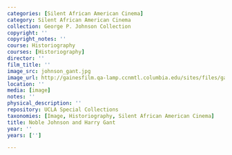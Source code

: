 ```yaml
---
categories: [Silent African American Cinema]
category: Silent African American Cinema
collection: George P. Johnson Collection
copyright: ''
copyright_notes: ''
course: Historiography
courses: [Historiography]
director: ''
film_title: ''
image_src: johnson_gant.jpg
image_url: http://gainesfilm.qa-lamp.ccnmtl.columbia.edu/sites/files/gainesfilm/images/johnson_gant.jpg
location: ''
media: [image]
notes: ''
physical_description: ''
repository: UCLA Special Collections
taxonomies: [Image, Historiography, Silent African American Cinema]
title: Noble Johnson and Harry Gant
year: ''
years: ['']

---
```

